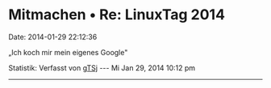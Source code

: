 Mitmachen • Re: LinuxTag 2014
=============================

Date: 2014-01-29 22:12:36

„Ich koch mir mein eigenes Google"

Statistik: Verfasst von
[gTSj](http://forum.yacy-websuche.de/memberlist.php?mode=viewprofile&u=9351)
--- Mi Jan 29, 2014 10:12 pm

------------------------------------------------------------------------
